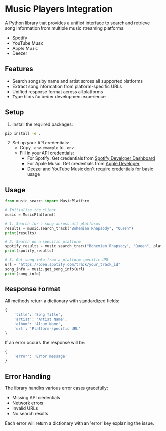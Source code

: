 # Music Players Integration

A Python library that provides a unified interface to search and retrieve song information from multiple music streaming platforms:
- Spotify
- YouTube Music
- Apple Music
- Deezer

## Features

- Search songs by name and artist across all supported platforms
- Extract song information from platform-specific URLs
- Unified response format across all platforms
- Type hints for better development experience

## Setup

1. Install the required packages:
```bash
pip install -e .
```

2. Set up your API credentials:
   - Copy `.env.example` to `.env`
   - Fill in your API credentials:
     - For Spotify: Get credentials from [Spotify Developer Dashboard](https://developer.spotify.com/dashboard)
     - For Apple Music: Get credentials from [Apple Developer](https://developer.apple.com/documentation/applemusicapi)
     - Deezer and YouTube Music don't require credentials for basic usage

## Usage

```python
from music_search import MusicPlatform

# Initialize the client
music = MusicPlatform()

# 1. Search for a song across all platforms
results = music.search_track("Bohemian Rhapsody", "Queen")
print(results)

# 2. Search on a specific platform
spotify_results = music.search_track("Bohemian Rhapsody", "Queen", platform="spotify")
print(spotify_results)

# 3. Get song info from a platform-specific URL
url = "https://open.spotify.com/track/your_track_id"
song_info = music.get_song_info(url)
print(song_info)
```

## Response Format

All methods return a dictionary with standardized fields:

```python
{
    'title': 'Song Title',
    'artist': 'Artist Name',
    'album': 'Album Name',
    'url': 'Platform-specific URL'
}
```

If an error occurs, the response will be:
```python
{
    'error': 'Error message'
}
```

## Error Handling

The library handles various error cases gracefully:
- Missing API credentials
- Network errors
- Invalid URLs
- No search results

Each error will return a dictionary with an 'error' key explaining the issue.
